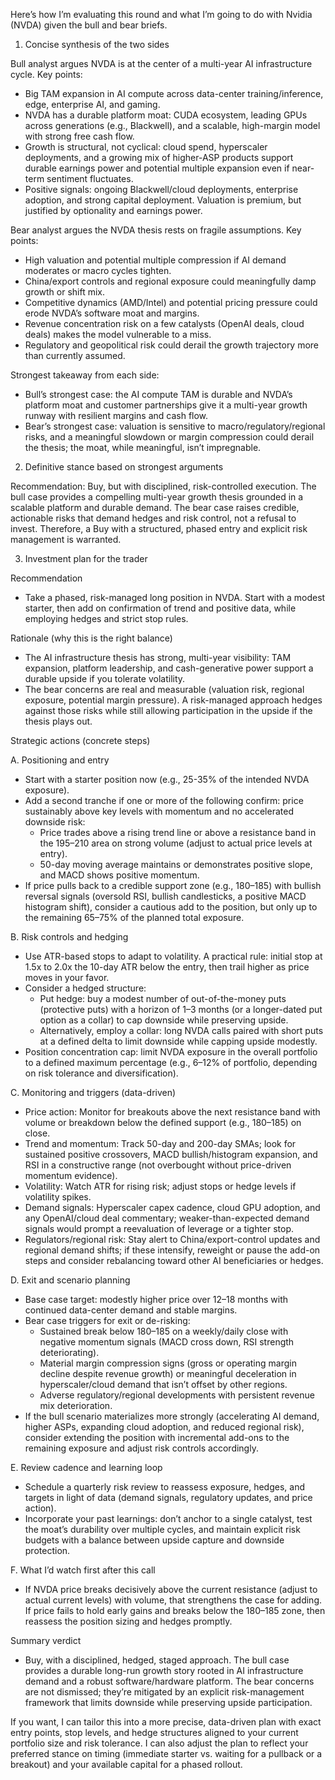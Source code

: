 Here’s how I’m evaluating this round and what I’m going to do with Nvidia (NVDA) given the bull and bear briefs.

1) Concise synthesis of the two sides

Bull analyst argues NVDA is at the center of a multi-year AI infrastructure cycle. Key points:
- Big TAM expansion in AI compute across data-center training/inference, edge, enterprise AI, and gaming.
- NVDA has a durable platform moat: CUDA ecosystem, leading GPUs across generations (e.g., Blackwell), and a scalable, high-margin model with strong free cash flow.
- Growth is structural, not cyclical: cloud spend, hyperscaler deployments, and a growing mix of higher-ASP products support durable earnings power and potential multiple expansion even if near-term sentiment fluctuates.
- Positive signals: ongoing Blackwell/cloud deployments, enterprise adoption, and strong capital deployment. Valuation is premium, but justified by optionality and earnings power.

Bear analyst argues the NVDA thesis rests on fragile assumptions. Key points:
- High valuation and potential multiple compression if AI demand moderates or macro cycles tighten.
- China/export controls and regional exposure could meaningfully damp growth or shift mix.
- Competitive dynamics (AMD/Intel) and potential pricing pressure could erode NVDA’s software moat and margins.
- Revenue concentration risk on a few catalysts (OpenAI deals, cloud deals) makes the model vulnerable to a miss.
- Regulatory and geopolitical risk could derail the growth trajectory more than currently assumed.

Strongest takeaway from each side:
- Bull’s strongest case: the AI compute TAM is durable and NVDA’s platform moat and customer partnerships give it a multi-year growth runway with resilient margins and cash flow.
- Bear’s strongest case: valuation is sensitive to macro/regulatory/regional risks, and a meaningful slowdown or margin compression could derail the thesis; the moat, while meaningful, isn’t impregnable.

2) Definitive stance based on strongest arguments

Recommendation: Buy, but with disciplined, risk-controlled execution. The bull case provides a compelling multi-year growth thesis grounded in a scalable platform and durable demand. The bear case raises credible, actionable risks that demand hedges and risk control, not a refusal to invest. Therefore, a Buy with a structured, phased entry and explicit risk management is warranted.

3) Investment plan for the trader

Recommendation
- Take a phased, risk-managed long position in NVDA. Start with a modest starter, then add on confirmation of trend and positive data, while employing hedges and strict stop rules.

Rationale (why this is the right balance)
- The AI infrastructure thesis has strong, multi-year visibility: TAM expansion, platform leadership, and cash-generative power support a durable upside if you tolerate volatility.
- The bear concerns are real and measurable (valuation risk, regional exposure, potential margin pressure). A risk-managed approach hedges against those risks while still allowing participation in the upside if the thesis plays out.

Strategic actions (concrete steps)

A. Positioning and entry
- Start with a starter position now (e.g., 25-35% of the intended NVDA exposure).
- Add a second tranche if one or more of the following confirm: price sustainably above key levels with momentum and no accelerated downside risk:
  - Price trades above a rising trend line or above a resistance band in the 195–210 area on strong volume (adjust to actual price levels at entry).
  - 50-day moving average maintains or demonstrates positive slope, and MACD shows positive momentum.
- If price pulls back to a credible support zone (e.g., 180–185) with bullish reversal signals (oversold RSI, bullish candlesticks, a positive MACD histogram shift), consider a cautious add to the position, but only up to the remaining 65–75% of the planned total exposure.

B. Risk controls and hedging
- Use ATR-based stops to adapt to volatility. A practical rule: initial stop at 1.5x to 2.0x the 10-day ATR below the entry, then trail higher as price moves in your favor.
- Consider a hedged structure:
  - Put hedge: buy a modest number of out-of-the-money puts (protective puts) with a horizon of 1–3 months (or a longer-dated put option as a collar) to cap downside while preserving upside.
  - Alternatively, employ a collar: long NVDA calls paired with short puts at a defined delta to limit downside while capping upside modestly.
- Position concentration cap: limit NVDA exposure in the overall portfolio to a defined maximum percentage (e.g., 6–12% of portfolio, depending on risk tolerance and diversification).

C. Monitoring and triggers (data-driven)
- Price action: Monitor for breakouts above the next resistance band with volume or breakdown below the defined support (e.g., 180–185) on close.
- Trend and momentum: Track 50-day and 200-day SMAs; look for sustained positive crossovers, MACD bullish/histogram expansion, and RSI in a constructive range (not overbought without price-driven momentum evidence).
- Volatility: Watch ATR for rising risk; adjust stops or hedge levels if volatility spikes.
- Demand signals: Hyperscaler capex cadence, cloud GPU adoption, and any OpenAI/cloud deal commentary; weaker-than-expected demand signals would prompt a reevaluation of leverage or a tighter stop.
- Regulators/regional risk: Stay alert to China/export-control updates and regional demand shifts; if these intensify, reweight or pause the add-on steps and consider rebalancing toward other AI beneficiaries or hedges.

D. Exit and scenario planning
- Base case target: modestly higher price over 12–18 months with continued data-center demand and stable margins.
- Bear case triggers for exit or de-risking:
  - Sustained break below 180–185 on a weekly/daily close with negative momentum signals (MACD cross down, RSI strength deteriorating).
  - Material margin compression signs (gross or operating margin decline despite revenue growth) or meaningful deceleration in hyperscaler/cloud demand that isn’t offset by other regions.
  - Adverse regulatory/regional developments with persistent revenue mix deterioration.
- If the bull scenario materializes more strongly (accelerating AI demand, higher ASPs, expanding cloud adoption, and reduced regional risk), consider extending the position with incremental add-ons to the remaining exposure and adjust risk controls accordingly.

E. Review cadence and learning loop
- Schedule a quarterly risk review to reassess exposure, hedges, and targets in light of data (demand signals, regulatory updates, and price action).
- Incorporate your past learnings: don’t anchor to a single catalyst, test the moat’s durability over multiple cycles, and maintain explicit risk budgets with a balance between upside capture and downside protection.

F. What I’d watch first after this call
- If NVDA price breaks decisively above the current resistance (adjust to actual current levels) with volume, that strengthens the case for adding. If price fails to hold early gains and breaks below the 180–185 zone, then reassess the position sizing and hedges promptly.

Summary verdict
- Buy, with a disciplined, hedged, staged approach. The bull case provides a durable long-run growth story rooted in AI infrastructure demand and a robust software/hardware platform. The bear concerns are not dismissed; they’re mitigated by an explicit risk-management framework that limits downside while preserving upside participation.

If you want, I can tailor this into a more precise, data-driven plan with exact entry points, stop levels, and hedge structures aligned to your current portfolio size and risk tolerance. I can also adjust the plan to reflect your preferred stance on timing (immediate starter vs. waiting for a pullback or a breakout) and your available capital for a phased rollout.